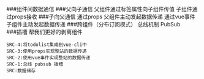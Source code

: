 ###组件间数据通信
###父向子通信
    父组件通过标签属性向子组件传值
    子组件通过props接收
###子向父通信
    通过props  父组件主动发起数据传递
    通过vue事件   子组件主动发起数据传递
###跨组件（分布订阅模式）
    总线机制
    PubSub    
###插槽
    帮我们更好的剥离组件    
    
    SRC-4:将todolist集成到vue-cli中
    SRC-3:使用props实现整站的数据传递
    SRC-2:使用vue事件实现整站的数据传递
    SRC-1:总线 pubsub 插槽
    SRC:数据储存

    
